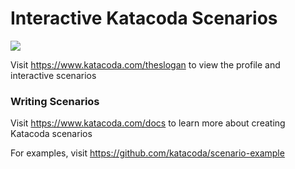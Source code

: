# Interactive Katacoda Scenarios

[![](http://shields.katacoda.com/katacoda/theslogan/count.svg)](https://www.katacoda.com/theslogan "Get your profile on Katacoda.com")

Visit https://www.katacoda.com/theslogan to view the profile and interactive scenarios

### Writing Scenarios
Visit https://www.katacoda.com/docs to learn more about creating Katacoda scenarios

For examples, visit https://github.com/katacoda/scenario-example
